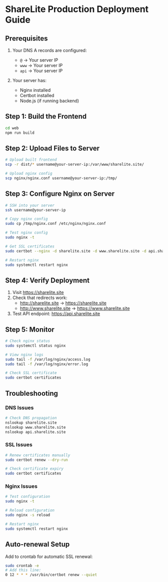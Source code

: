 # ShareLite Production Deployment Guide

## Prerequisites
1. Your DNS A records are configured:
   - `@` -> Your server IP
   - `www` -> Your server IP  
   - `api` -> Your server IP

2. Your server has:
   - Nginx installed
   - Certbot installed
   - Node.js (if running backend)

## Step 1: Build the Frontend
```bash
cd web
npm run build
```

## Step 2: Upload Files to Server
```bash
# Upload built frontend
scp -r dist/* username@your-server-ip:/var/www/sharelite.site/

# Upload nginx config
scp nginx/nginx.conf username@your-server-ip:/tmp/
```

## Step 3: Configure Nginx on Server
```bash
# SSH into your server
ssh username@your-server-ip

# Copy nginx config
sudo cp /tmp/nginx.conf /etc/nginx/nginx.conf

# Test nginx config
sudo nginx -t

# Get SSL certificates
sudo certbot --nginx -d sharelite.site -d www.sharelite.site -d api.sharelite.site

# Restart nginx
sudo systemctl restart nginx
```

## Step 4: Verify Deployment
1. Visit https://sharelite.site
2. Check that redirects work:
   - http://sharelite.site -> https://sharelite.site
   - http://www.sharelite.site -> https://www.sharelite.site
3. Test API endpoint: https://api.sharelite.site

## Step 5: Monitor
```bash
# Check nginx status
sudo systemctl status nginx

# View nginx logs
sudo tail -f /var/log/nginx/access.log
sudo tail -f /var/log/nginx/error.log

# Check SSL certificate
sudo certbot certificates
```

## Troubleshooting

### DNS Issues
```bash
# Check DNS propagation
nslookup sharelite.site
nslookup www.sharelite.site
nslookup api.sharelite.site
```

### SSL Issues
```bash
# Renew certificates manually
sudo certbot renew --dry-run

# Check certificate expiry
sudo certbot certificates
```

### Nginx Issues
```bash
# Test configuration
sudo nginx -t

# Reload configuration
sudo nginx -s reload

# Restart nginx
sudo systemctl restart nginx
```

## Auto-renewal Setup
Add to crontab for automatic SSL renewal:
```bash
sudo crontab -e
# Add this line:
0 12 * * * /usr/bin/certbot renew --quiet
```
